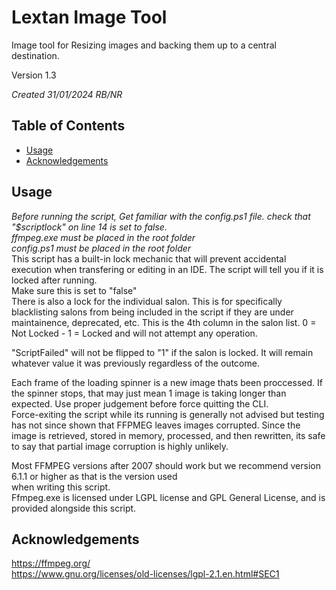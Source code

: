 # Lextan Image Tool
Image tool for Resizing images and backing them up to a central destination.  
  
  Version 1.3  

  *Created 31/01/2024 RB/NR*

## Table of Contents
- [Usage](#usage)
- [Acknowledgements](#acknowledgements)

## Usage  
*Before running the script, Get familiar with the config.ps1 file. check that "$scriptlock" on line 14 is set to false.*  
*ffmpeg.exe must be placed in the root folder*  
*config.ps1 must be placed in the root folder*  
This script has a built-in lock mechanic that will prevent accidental execution when transfering or  editing in an IDE. The script will tell you if it is locked after running.  
Make sure this is set to "false"  
There is also a lock for the individual salon. This is for specifically blacklisting salons from being included in the script if they are under maintainence, deprecated, etc. This is the 4th column in the salon list. 0 = Not Locked - 1 = Locked and will not attempt any operation.

"ScriptFailed" will not be flipped to "1" if the salon is locked. It will remain whatever value it was previously regardless of the outcome.

Each frame of the loading spinner is a new image thats been proccessed. If the spinner stops, that may just mean 1 image is taking longer than expected. Use proper judgement before force quitting the CLI.  
Force-exiting the script while its running is generally not advised but testing has not since shown that FFPMEG leaves images corrupted. Since the image is retrieved, stored in memory, processed, and then rewritten, its safe to say that partial image corruption is highly unlikely.
  
Most FFMPEG versions after 2007 should work but we recommend version 6.1.1 or higher as that is the version used  
when writing this script.  
Ffmpeg.exe is licensed under LGPL license and GPL General License, and is provided alongside this script.   

  
## Acknowledgements  
https://ffmpeg.org/  
https://www.gnu.org/licenses/old-licenses/lgpl-2.1.en.html#SEC1


